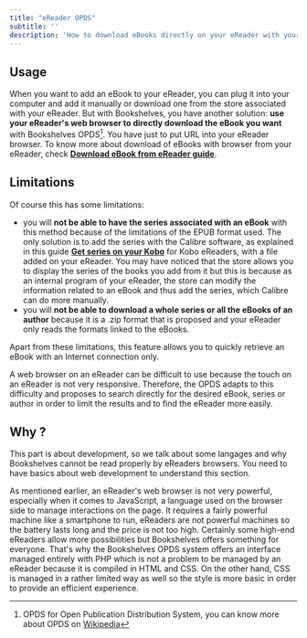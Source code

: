 ```yaml
---
title: "eReader OPDS"
subtitle: ''
description: 'How to download eBooks directly on your eReader with your internal browser'
---
```


## Usage

When you want to add an eBook to your eReader, you can plug it into your computer and add it manually or download one from the store associated with your eReader. But with Bookshelves, you have another solution: **use your eReader's web browser to directly download the eBook you want** with Bookshelves OPDS[^1]. You have just to put <api-link endpoint="/ereader" :refer-it-self="true"></api-link> URL into your eReader browser. To know more about download of eBooks with browser from your eReader, check [**Download eBook from eReader guide**](/guides/ereader-download-ebook-from-ereader).

## Limitations

Of course this has some limitations:

- you will **not be able to have the series associated with an eBook** with this method because of the limitations of the EPUB format used. The only solution is to add the series with the Calibre software, as explained in this guide [**Get series on your Kobo**](/guides/ereader-series) for Kobo eReaders, with a file added on your eReader. You may have noticed that the store allows you to display the series of the books you add from it but this is because as an internal program of your eReader, the store can modify the information related to an eBook and thus add the series, which Calibre can do more manually.
- you will **not be able to download a whole series or all the eBooks of an author** because it is a .zip format that is proposed and your eReader only reads the formats linked to the eBooks.
  
Apart from these limitations, this feature allows you to quickly retrieve an eBook with an Internet connection only.

<opds-link></opds-link>

A web browser on an eReader can be difficult to use because the touch on an eReader is not very responsive. Therefore, the OPDS adapts to this difficulty and proposes to search directly for the desired eBook, series or author in order to limit the results and to find the eReader more easily.

## Why ?

<alert type="info" title="Understanding">

This part is about development, so we talk about some langages and why Bookshelves cannot be read properly by eReaders browsers. You need to have basics about web development to understand this section.

</alert>

As mentioned earlier, an eReader's web browser is not very powerful, especially when it comes to JavaScript, a language used on the browser side to manage interactions on the page. It requires a fairly powerful machine like a smartphone to run, eReaders are not powerful machines so the battery lasts long and the price is not too high. Certainly some high-end eReaders allow more possibilities but Bookshelves offers something for everyone. That's why the Bookshelves OPDS system offers an interface managed entirely with PHP which is not a problem to be managed by an eReader because it is compiled in HTML and CSS. On the other hand, CSS is managed in a rather limited way as well so the style is more basic in order to provide an efficient experience.

[^1]: OPDS for Open Publication Distribution System, you can know more about OPDS on [Wikipedia](https://en.wikipedia.org/wiki/Open_Publication_Distribution_System)

